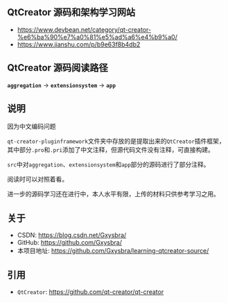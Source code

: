 ## QtCreator 源码和架构学习网站

- https://www.devbean.net/category/qt-creator-%e6%ba%90%e7%a0%81%e5%ad%a6%e4%b9%a0/
- https://www.jianshu.com/p/b9e63f8b4db2

## QtCreator 源码阅读路径

**`aggregation`** -> **`extensionsystem`** -> **`app`**

## 说明

因为中文编码问题

`qt-creator-pluginframework`文件夹中存放的是提取出来的`QtCreator`插件框架，其中部分`.pro`和`.pri`添加了中文注释，但源代码文件没有注释，可直接构建。

`src`中对`aggregation`、`extensionsystem`和`app`部分的源码进行了部分注释。

阅读时可以对照着看。

进一步的源码学习还在进行中，本人水平有限，上传的材料只供参考学习之用。



## 关于

- CSDN: https://blog.csdn.net/Gxysbra/
- GitHub: https://github.com/Gxysbra/
- 本项目地址: https://github.com/Gxysbra/learning-qtcreator-source/

## 引用

- `QtCreator`: https://github.com/qt-creator/qt-creator
